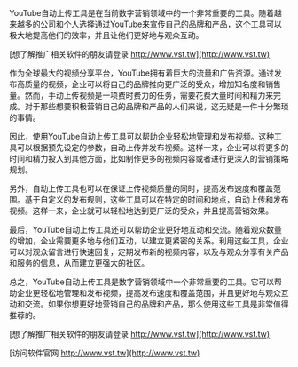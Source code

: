 YouTube自动上传工具是在当前数字营销领域中的一个非常重要的工具。随着越来越多的公司和个人选择通过YouTube来宣传自己的品牌和产品，这个工具可以极大地提高他们的效率，并且让他们更好地与观众互动。

[想了解推广相关软件的朋友请登录 http://www.vst.tw](http://www.vst.tw)

作为全球最大的视频分享平台，YouTube拥有着巨大的流量和广告资源。通过发布高质量的视频，企业可以将自己的品牌推向更广泛的受众，增加知名度和销售量。然而，手动上传视频是一项费时费力的任务，需要花费大量时间和精力来完成。对于那些想要积极营销自己的品牌和产品的人们来说，这无疑是一件十分繁琐的事情。

因此，使用YouTube自动上传工具可以帮助企业轻松地管理和发布视频。这种工具可以根据预先设定的参数，自动上传并发布视频。这样一来，企业可以将更多的时间和精力投入到其他方面，比如制作更多的视频内容或者进行更深入的营销策略规划。

另外，自动上传工具也可以在保证上传视频质量的同时，提高发布速度和覆盖范围。基于自定义的发布规则，这些工具可以在特定的时间和地点，自动上传和发布视频。这样一来，企业就可以轻松地达到更广泛的受众，并且提高营销效果。

最后，YouTube自动上传工具还可以帮助企业更好地互动和交流。随着观众数量的增加，企业需要更多地与他们互动，以建立更紧密的关系。利用这些工具，企业可以对观众留言进行快速回复，定期发布新的视频内容，以及与观众分享有关产品和服务的信息，从而建立更强大的社区。

总之，YouTube自动上传工具是数字营销领域中一个非常重要的工具。它可以帮助企业更轻松地管理和发布视频，提高发布速度和覆盖范围，并且更好地与观众互动和交流。如果你想更好地营销自己的品牌和产品，那么使用这些工具是非常值得推荐的。

[想了解推广相关软件的朋友请登录 http://www.vst.tw](http://www.vst.tw)


[访问软件官网 http://www.vst.tw](http://www.vst.tw)
